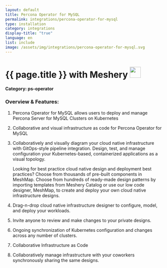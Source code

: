 ```yaml
---
layout: default
title: Percona Operator for MySQL
permalink: integrations/percona-operator-for-mysql
type: installation
category: integrations
display-title: "true"
language: en
list: include
image: /assets/img/integrations/percona-operator-for-mysql.svg
---
```


<h1>{{ page.title }} with Meshery <img src="{{ page.image }}" style="width: 35px; height: 35px;" /></h1>


#### Category: ps-operator

### Overview & Features:
1. Percona Operator for MySQL allows users to deploy and manage Percona Server for MySQL Clusters on Kubernetes

2. Collaborative and visual infrastructure as code for Percona Operator for MySQL

4. 
    Collaboratively and visually diagram your cloud native infrastructure with GitOps-style pipeline integration. Design, test, and manage configuration your Kubernetes-based, containerized applications as a visual topology.



    Looking for best practice cloud native design and deployment best practices? Choose from thousands of pre-built components in MeshMap. Choose from hundreds of ready-made design patterns by importing templates from Meshery Catalog or use our low code designer, MeshMap, to create and deploy your own cloud native infrastructure designs.



5. Drag-n-drop cloud native infrastructure designer to configure, model, and deploy your workloads.

6. Invite anyone to review and make changes to your private designs.

7. Ongoing synchronization of Kubernetes configuration and changes across any number of clusters.

8. Collaborative Infrastructure as Code

9. Collaboratively manage infrastructure with your coworkers synchronously sharing the same designs.

